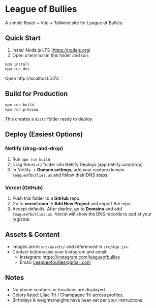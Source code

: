 # League of Bullies

A simple React + Vite + Tailwind site for League of Bullies.

## Quick Start

1. Install Node.js LTS (https://nodejs.org)
2. Open a terminal in this folder and run:

```bash
npm install
npm run dev
```

Open http://localhost:5173

## Build for Production

```bash
npm run build
npm run preview
```

This creates a `dist/` folder ready to deploy.

## Deploy (Easiest Options)

### Netlify (drag-and-drop)
1. Run `npm run build`
2. Drag the `dist/` folder into Netlify Deploys (app.netlify.com/drop)
3. In Netlify → **Domain settings**, add your custom domain `leagueofbullies.us` and follow their DNS steps.

### Vercel (GitHub)
1. Push this folder to a **GitHub** repo.
2. Go to **vercel.com → Add New Project** and import the repo.
3. Accept defaults. After deploy, go to **Domains** and add `leagueofbullies.us`. Vercel will show the DNS records to add at your registrar.

## Assets & Content

- Images are in `src/assets/` and referenced in `src/App.jsx`.
- Contact buttons use your Instagram and email:
  - Instagram: https://instagram.com/leagueofbullies
  - Email: Leagueofbullies@gmail.com

## Notes
- No phone numbers or locations are displayed.
- Colors listed: Lilac Tri / Champagne Tri across profiles.
- Birthdays & weights/heights have been set per your instructions.
